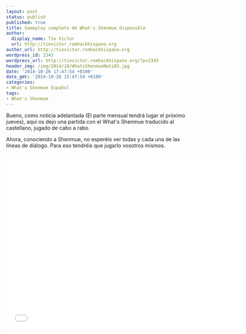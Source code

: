 ```yaml
---
layout: post
status: publish
published: true
title: Gameplay completo de What's Shenmue disponible
author:
  display_name: Tío Víctor
  url: http://tiovictor.romhackhispano.org
author_url: http://tiovictor.romhackhispano.org
wordpress_id: 2343
wordpress_url: http://tiovictor.romhackhispano.org/?p=2343
header_img: /img/2014/10/WhatsShenmueNoti03.jpg
date: '2014-10-26 17:47:54 +0100'
date_gmt: '2014-10-26 15:47:54 +0100'
categories:
- What's Shenmue Español
tags:
- What's Shenmue
---
```

Bueno, como noticia adelantada (El parte mensual tendrá lugar el próximo jueves), aquí os dejo una partida con el What's Shenmue traducido al castellano, jugado de cabo a rabo.

Ahora, conociendo a Shenmue, no esperéis ver todas y cada una de las líneas de diálogo. Para eso tendréis que jugarlo vosotros mismos.

<p style="text-align: center;"><iframe src="//www.youtube-nocookie.com/embed/tQ10KtbqPek" width="640" height="480" frameborder="0" allowfullscreen="allowfullscreen"></iframe></p>
